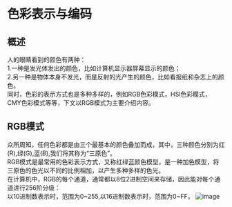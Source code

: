 # 色彩表示与编码
## 概述
人的眼睛看到的颜色有两种：   
1.一种是发光体发出的颜色，比如计算机显示器屏幕显示的颜色；   
2.另一种是物体本身不发光，而是反射的光产生的颜色，比如看报纸和杂志上的颜色。   
同时，色彩的表示方式也是多种多样的，例如RGB色彩模式，HSI色彩模式，CMY色彩模式等等，下文以RGB模式为主要介绍内容。
## RGB模式
众所周知，任何色彩都是由三个最基本的颜色叠加而成，其中，三种颜色分别为红(R),绿(G),蓝(B),我们将其称为“三原色”。    
RGB模式是最常用的色彩表示方式，又称红绿蓝颜色模型，是一种加色模型，将三原色的色光以不同的比例相加，以产生多种多样的色光。  
在计算机中，RGB的每个通道，通常都以8位2进制空间来存储，因此能对每个通道进行256阶分级：   
以10进制数表示时，范围为0~255,以16进制数表示时，范围为0~FF。
![image](https://i03picsos.sogoucdn.com/a88837343d901755)
